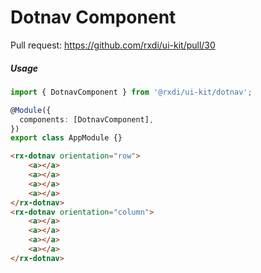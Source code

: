
# Dotnav Component

Pull request: https://github.com/rxdi/ui-kit/pull/30


##### Usage

```typescript
import { DotnavComponent } from '@rxdi/ui-kit/dotnav';

@Module({
  components: [DotnavComponent],
})
export class AppModule {}
```


```html
<rx-dotnav orientation="row">
    <a></a>
    <a></a>
    <a></a>
    <a></a>
</rx-dotnav>
<rx-dotnav orientation="column">
    <a></a>
    <a></a>
    <a></a>
    <a></a>
</rx-dotnav>
```

